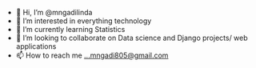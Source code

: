 - 👋 Hi, I’m @mngadilinda
- 👀 I’m interested in everything technology
- 🌱 I’m currently learning Statistics
- 💞️ I’m looking to collaborate on Data science and Django projects/ web applications
- 📫 How to reach me ...mngadi805@gmail.com

<!---
mngadilinda/mngadilinda is a ✨ special ✨ repository because its `README.md` (this file) appears on your GitHub profile.
You can click the Preview link to take a look at your changes.
--->
